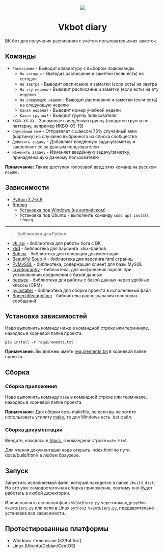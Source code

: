 <p align="center">
   <img src="bot.ico">
</p>

<h1 align="center">
   Vkbot diary
</h1>

ВК бот для получения расписания с учётом пользовательских заметок.

## Команды
* `Расписание` - Выводит клавиатуру с выбором подкоманды
  * `На сегодня` - Выводит расписание и заметки (если есть) на сегодня
  * `На завтра` - Выводит расписание и заметки (если есть) на завтра
  * `На эту неделю` - Выводит расписание и заметки (если есть) на эту неделю
  * `На следующую неделю` - Выводит расписание и заметки (если есть) на следующую неделю
  * `Какая неделя?` - Выводит номер учебной недели
  * `Какая группа?` - Выводит группу пользователя
* `XXXX-XX-XX` - Запоминает введённую группу (вводится группа по паттерну, например ИКБО-03-19)
* `Случайный мем` - Отправляет с шансом 75% случайный мем (картинку) из случайно выбранного из списка сообщества
* `Добавить задачу` - Добавляет введённую задачу/заметку и закрепляет её за данным пользователем
* `Изменить задачу` - Изменяет введённую задачу/заметку, принадлежащую данному пользователю

**Примечание:** Также доступен голосовой ввод этих команд на русском языке.

## Зависимости
* [Python 3.7-3.8](https://www.python.org/downloads/)
* [ffmpeg](https://ffmpeg.org/download.html)
  * [Установка под Windows (на английском)](https://www.wikihow.com/Install-FFmpeg-on-Windows)
  * Установка под Ubuntu - выполнить команду `sudo apt install ffmpeg`
____________
> Библиотеки для Python: 
* [vk_api](https://github.com/python273/vk_api) - библиотека для работы бота с ВК
* [xlrd](https://github.com/python-excel/xlrd) - библиотека для парсинга .xlsx-файлов
* [Sphinx](https://github.com/sphinx-doc/sphinx) - библиотека для генерации документации
* [Beautiful Soup 4](https://www.crummy.com/software/BeautifulSoup/) - библиотека для парсинга html страниц
* [PyMySQL](https://github.com/PyMySQL/PyMySQL) - библиотека, содержащая клиент для базы MySQL
* [cryptography](https://github.com/pyca/cryptography) - библиотека, для шифрования пароля при установлении соединения с базой данных
* [peewee](https://github.com/coleifer/peewee) - библиотека для работы с базой данных через удобные классы (ORM)
* [pyinstaller](https://github.com/pyinstaller/pyinstaller) - библиотека для сборки проекта в исполняемый файл
* [SpeechRecognition](https://github.com/Uberi/speech_recognition) - библиотека распознавания голосовых сообщений

## Установка зависимостей
Надо выполнить команду ниже в командной строке или терминале, находясь в корневой папке проекта.
```
pip install -r requirements.txt
```
**Примечание:** Вы должны иметь [requirements.txt](requirements.txt) в корневой папке проекта.

## Сборка

### Сборка приложения
Надо выполнить команду `make` в командной строке или терминале, находясь в корневой папке проекта.
<!---->
**Примечание:** Для сборки есть makefile, но если вы не хотите использовать утилиту 
[make](https://www.gnu.org/software/make/), то для Windows есть .bat файл.

### Сборка документации
Введите, находясь в [/docs](docs), в командной строке `make html`.
<!---->
Для чтения документации надо открыть index.html по пути docs/build/html/ в любом браузере.

## Запуск
Запустить исполняемый файл, который находится в папке `/build_dist`. Но это уже самодостаточная сборка приложения, 
поэтому оно будет работать в любой директории.
<!---->
Или исполнить основной файл `VkBotDiary.py` через команду `python VkBotDiary.py` или если в Linux `python3 VkBotDiary.py`,
предварительно установив все зависимости.

## Протестированные платформы
* Windows 7 или выше (32/64 бит)
* Linux (Ubuntu/Debian/CentOS)